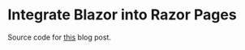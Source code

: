 # Integrate Blazor into Razor Pages

Source code for [this](https://www.programmerjourney.com/integrate-blazor-into-razor-pages/) blog post.